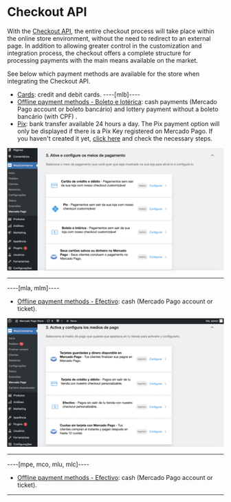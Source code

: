 # Checkout API

With the [Checkout API](/developers/en/guides/checkout-api/landing), the entire checkout process will take place within the online store environment, without the need to redirect to an external page. In addition to allowing greater control in the customization and integration process, the checkout offers a complete structure for processing payments with the main means available on the market.

See below which payment methods are available for the store when integrating the Checkout API.

* [Cards](/developers/en/docs/woocommerce/payments-configuration/checkout-api/cards): credit and debit cards.
----[mlb]----
* [Offline payment methods - Boleto e lotérica](/developers/en/docs/woocommerce/payments-configuration/checkout-api/offline-payments): cash payments (Mercado Pago account or boleto bancário) and lottery payment without a boleto bancário (with CPF) .
* [Pix](/developers/en/docs/woocommerce/payments-configuration/checkout-api/pix): bank transfer available 24 hours a day. The Pix payment option will only be displayed if there is a Pix Key registered on Mercado Pago. If you haven't created it yet, [click here](https://www.youtube.com/watch?v=60tApKYVnkA) and check the necessary steps.

![Active and configure](/images/woocomerce/cho-pro-active-configure-pt.png)

------------
----[mla, mlm]----
* [Offline payment methods - Efectivo](/developers/en/docs/woocommerce/payments-configuration/checkout-api/offline-payments): cash (Mercado Pago account or ticket).

![Active and configure](/images/woocomerce/cho-pro-active-configure-es.png)

------------
----[mpe, mco, mlu, mlc]----
* [Offline payment methods - Efectivo](/developers/en/docs/woocommerce/payments-configuration/checkout-api/offline-payments): cash (Mercado Pago account or ticket).

------------